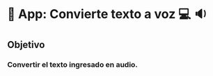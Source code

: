 # :iphone: App: Convierte texto a voz :computer: :sound:
## Objetivo
### Convertir el texto ingresado en audio.


